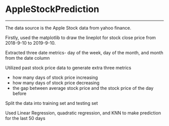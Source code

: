 # AppleStockPrediction
------
The data source is the Apple Stock data from yahoo finance.

Firstly, used the matplotlib to draw the lineplot for stock close price from 2018-9-10 to 2019-9-10.

Extracted three date metrics- day of the week, day of the month, and month from the date column

Utilized past stock price data to generate extra three metrics
  - how many days of stock price increasing
  - how many days of stock price decreasing
  - the gap between average stock price and the stock price of the day before

Split the data into training set and testing set

Used Linear Regression, quadratic regression, and KNN to make prediction for the last 50 days
